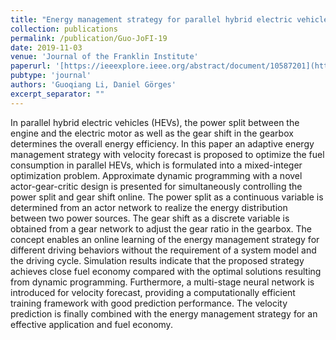 ```yaml
---
title: "Energy management strategy for parallel hybrid electric vehicles based on approximate dynamic programming and velocity forecast"
collection: publications
permalink: /publication/Guo-JoFI-19
date: 2019-11-03
venue: 'Journal of the Franklin Institute'
paperurl: '[https://ieeexplore.ieee.org/abstract/document/10587201](https://www.sciencedirect.com/science/article/abs/pii/S001600321930643X)'
pubtype: 'journal'
authors: 'Guoqiang Li, Daniel Görges'
excerpt_separator: ""
---
```


In parallel hybrid electric vehicles (HEVs), the power split between the engine and the electric motor as well as the gear shift in the gearbox determines the overall energy efficiency. In this paper an adaptive energy management strategy with velocity forecast is proposed to optimize the fuel consumption in parallel HEVs, which is formulated into a mixed-integer optimization problem. Approximate dynamic programming with a novel actor-gear-critic design is presented for simultaneously controlling the power split and gear shift online. The power split as a continuous variable is determined from an actor network to realize the energy distribution between two power sources. The gear shift as a discrete variable is obtained from a gear network to adjust the gear ratio in the gearbox. The concept enables an online learning of the energy management strategy for different driving behaviors without the requirement of a system model and the driving cycle. Simulation results indicate that the proposed strategy achieves close fuel economy compared with the optimal solutions resulting from dynamic programming. Furthermore, a multi-stage neural network is introduced for velocity forecast, providing a computationally efficient training framework with good prediction performance. The velocity prediction is finally combined with the energy management strategy for an effective application and fuel economy.
